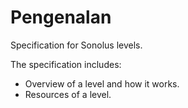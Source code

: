 # Pengenalan

Specification for Sonolus levels.

The specification includes:

- Overview of a level and how it works.
- Resources of a level.
